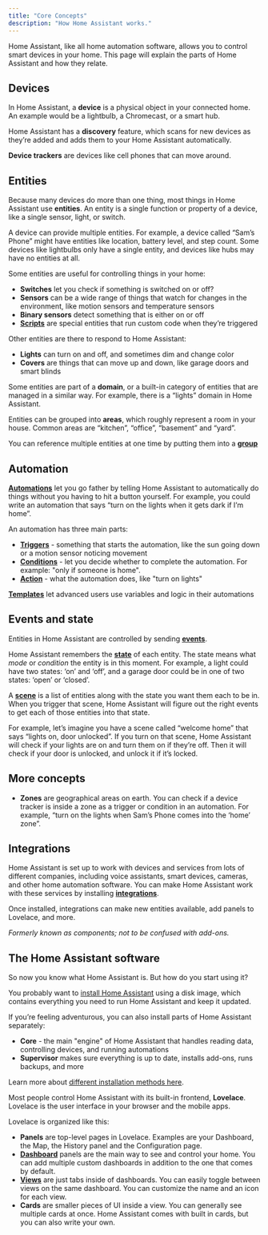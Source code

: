 ```yaml
---
title: "Core Concepts"
description: "How Home Assistant works."
---
```


Home Assistant, like all home automation software, allows you to control smart devices in your home. This page will explain the parts of Home Assistant and how they relate.

## Devices

In Home Assistant, a **device** is a physical object in your connected home. An example would be a lightbulb, a Chromecast, or a smart hub.

Home Assistant has a **discovery** feature, which scans for new devices as they’re added and adds them to your Home Assistant automatically.

**Device trackers** are devices like cell phones that can move around.

## Entities

Because many devices do more than one thing, most things in Home Assistant use  **entities**. An entity is a single function or property of a device, like a single sensor, light, or switch.

A device can provide multiple entities. For example, a device called “Sam’s Phone” might have entities like location, battery level, and step count. Some devices like lightbulbs only have a single entity, and devices like hubs may have no entities at all.

Some entities are useful for controlling things in your home:

- **Switches** let you check if something is switched on or off?
- **Sensors** can be a wide range of things that watch for changes in the environment, like motion sensors and temperature sensors
- **Binary sensors** detect something that is either on or off
- **[Scripts](https://www.home-assistant.io/docs/scripts/)** are special entities that run custom code when they’re triggered

Other entities are there to respond to Home Assistant:

- **Lights** can turn on and off, and sometimes dim and change color
- **Covers** are things that can move up and down, like garage doors and smart blinds

Some entities are part of a **domain**, or a built-in category of entities that are managed in a similar way. For example, there is a “lights” domain in Home Assistant.

Entities can be grouped into **areas**, which roughly represent a room in your house. Common areas are “kitchen”, “office”, “basement” and “yard”.

You can reference multiple entities at one time by putting them into a **[group](https://www.home-assistant.io/integrations/group/)**

## Automation

**[Automations](https://www.home-assistant.io/docs/automation/)** let you go father by telling Home Assistant to automatically do things without you having to hit a button yourself. For example, you could write an automation that says “turn on the lights when it gets dark if I’m home”.

An automation has three main parts:

- **[Triggers](https://www.home-assistant.io/docs/automation/trigger/)** - something that starts the automation, like the sun going down or a motion sensor noticing movement
- **[Conditions](https://www.home-assistant.io/docs/automation/condition/)** - let you decide whether to complete the automation. For example: "only if someone is home".
- **[Action](https://www.home-assistant.io/docs/automation/action/)** - what the automation does, like "turn on lights"

**[Templates](https://www.home-assistant.io/docs/automation/templating/)** let advanced users use variables and logic in their automations

## Events and state

Entities in Home Assistant are controlled by sending **[events](https://www.home-assistant.io/docs/configuration/events/)**.

Home Assistant remembers the **[state](https://www.home-assistant.io/docs/configuration/state_object/)** of each entity. The state means what *mode* or *condition* the entity is in this moment. For example, a light could have two states: ‘on’ and ‘off’, and a garage door could be in one of two states: ‘open’ or ‘closed’.

A **[scene](https://www.home-assistant.io/docs/scene/)** is a list of entities along with the state you want them each to be in. When you trigger that scene, Home Assistant will figure out the right events to get each of those entities into that state.

For example, let’s imagine you have a scene called “welcome home” that says “lights on, door unlocked”. If you turn on that scene, Home Assistant will check if your lights are on and turn them on if they’re off. Then it will check if your door is unlocked, and unlock it if it’s locked.

## More concepts

- **Zones** are geographical areas on earth. You can check if a device tracker is inside a zone as a trigger or condition in an automation. For example, “turn on the lights when Sam’s Phone comes into the ‘home’ zone”.

## Integrations

Home Assistant is set up to work with devices and services from lots of different companies, including voice assistants, smart devices, cameras, and other home automation software. You can make Home Assistant work with these services by installing **[integrations](https://www.home-assistant.io/integrations)**.

Once installed, integrations can make new entities available, add panels to Lovelace, and more.

_Formerly known as components; not to be confused with add-ons._

## The Home Assistant software

So now you know what Home Assistant is. But how do you start using it?

You probably want to [install Home Assistant](https://www.home-assistant.io/getting-started/) using a disk image, which contains everything you need to run Home Assistant and keep it updated.

If you’re feeling adventurous, you can also install parts of Home Assistant separately:

- **Core** - the main "engine" of Home Assistant that handles reading data, controlling devices, and running automations
- **Supervisor** makes sure everything is up to date, installs add-ons, runs backups, and more

Learn more about [different installation methods here](https://community.home-assistant.io/t/home-assistant-installation-methods/207703).

Most people control Home Assistant with its built-in frontend, **Lovelace**. Lovelace is the user interface in your browser and the mobile apps.

Lovelace is organized like this:

- **Panels** are top-level pages in Lovelace. Examples are your Dashboard, the Map, the History panel and the Configuration page.
- **[Dashboard](https://www.home-assistant.io/lovelace/dashboards-and-views)** panels are the main way to see and control your home. You can add multiple custom dashboards in addition to the one that comes by default.
- **[Views](https://www.home-assistant.io/lovelace/dashboards-and-views)** are just tabs inside of dashboards. You can easily toggle between views on the same dashboard. You can customize the name and an icon for each view.
- **Cards** are smaller pieces of UI inside a view. You can generally see multiple cards at once. Home Assistant comes with built in cards, but you can also write your own.
